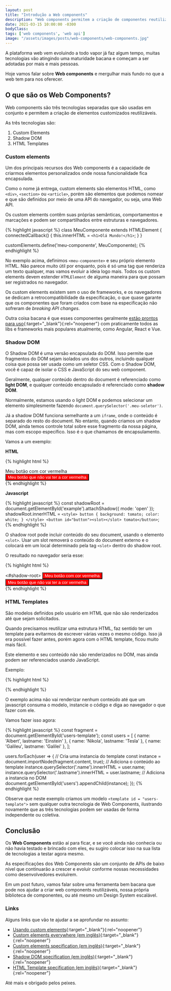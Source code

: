 ```yaml
---
layout: post
title: "Introdução a Web components"
description: "Web components permitem a criação de componentes reutilizáveis em aplicações web agnósticos aos frameworks e libs. A plataforma web segue evoluindo e os Web Components estão ai para ficar."
date: 2021-03-15 10:00:00 -0300
bodyClass:
tags: ['web components', 'web api']
image: "/assets/images/posts/web-components/web-components.jpg"
---
```


A plataforma web vem evoluindo a todo vapor já faz algum tempo, muitas tecnologias vão atingindo uma maturidade bacana e começam a ser adotadas por mais e mais pessoas.

Hoje vamos falar sobre **Web components** e mergulhar mais fundo no que a web tem para nos oferecer.

## O que são os Web Components?

Web components são três tecnologias separadas que são usadas em conjunto e permitem a criação de elementos customizados reutilizáveis.

As três tecnologias são:

1. Custom Elements
2. Shadow DOM
3. HTML Templates


### Custom elements

Um dos principais recursos dos Web components é a capacidade de criarmos elementos personalizados onde nossa funcionalidade fica encapsulada.

Como o nome já entrega, custom elements são elementos HTML, como `<div>`, `<section>` ou `<article>`, porém são elementos que podemos nomear e que são definidos por meio de uma API do navegador, ou seja, uma Web API.

Os custom elements contêm suas próprias semânticas, comportamentos e marcações e podem ser compartilhados entre estruturas e navegadores.

{% highlight javascript %}
class MeuComponente extends HTMLElement {
  connectedCallback() {
    this.innerHTML = `<h1>Olá Mundo!</h1>`;
  }
}

customElements.define('meu-componente', MeuComponente);
{% endhighlight %}

No exemplo acima, definimos `<meu-componente>` e seu próprio elemento HTML. Não parece muito útil por enquanto, pois é só uma tag que renderiza um texto qualquer, mas vamos evoluir a ideia logo mais. Todos os custom elements devem estender `HTMLElement` de alguma maneira para que possam ser registrados no navegador.

Os custom elements existem sem o uso de frameworks, e os navegadores se dedicam a retrocompatibilidade da específicação, o que quase garante que os componentes que foram criados com base na especificação não sofreram de  *breaking API changes*.

Outra coisa bacana é que esses componentes geralmente [estão prontos para uso](https://custom-elements-everywhere.com/){:target="_blank"}{:rel="noopener"} com praticamente todos as libs e frameworks mais populares atualmente, como Angular, React e Vue.

### Shadow DOM

O Shadow DOM é uma versão encapsulada do DOM. Isso permite que fragmentos do DOM sejam isolados uns dos outros, incluindo qualquer coisa que possa ser usada como um seletor CSS. Com o Shadow DOM, você é capaz de isolar o CSS e JavaScript do seu web component.

Geralmente, qualquer conteúdo dentro do document é referenciado como **light DOM**, e qualquer conteúdo encapsulado é referenciado como **shadow DOM**.

Normalmente, estamos usando o light DOM e podemos selecionar um elemento simplesmente fazendo `document.querySelector('.meu-seletor')`.

Já a shadow DOM funciona semelhante a um `iframe`, onde o conteúdo é separado do resto do document. No entanto, quando criamos um shadow DOM, ainda temos controle total sobre esse fragmento da nossa página, mas com escopo específico. Isso é o que chamamos de encapsulamento.

Vamos a um exemplo:

**HTML**

{% highlight html %}
<section>
    <div id="exemplo">Meu botão com cor vermelha</div>
    <button id="botao">Meu botão que não vai ter a cor vermelha</button>
</section>
{% endhighlight %}

**Javascript**

{% highlight javascript %}
const shadowRoot = document.getElementById('example').attachShadow({ mode: 'open' });
shadowRoot.innerHTML = `<style>
    button {
      background: tomato;
      color: white;
    }
</style>
<button id="button"><slot></slot> tomato</button>`;
{% endhighlight %}

O shadow root pode incluir conteúdo do seu document, usando o elemento `<slot>`.  Usar um slot removerá o conteúdo do document externo e o colocará em um local determinado pela tag `<slot>` dentro do shadow root.

O resultado no navegador seria esse:

{% highlight html %}
<section>
  <div id="exemplo">
    <!-- Pseudo-código usado para designar um shadow root -->
    <#shadow-root>
      <style>
      button {
        background: red;
        color: white;
      }
      </style>
      <button id="botao">Meu botão com cor vermelha</button>
    </#shadow-root>
  </div>
  <button id="botao">Meu botão que não vai ter a cor vermelha</button>
</section>
{% endhighlight %}

### HTML Templates

São modelos definidos pelo usuário em HTML que não são renderizados até que sejam solicitados.

Quando precisamos reutilizar uma estrutura HTML, faz sentido ter um template para evitarmos de escrever várias vezes o mesmo código. Isso já era possível fazer antes, porém agora com o HTML template, ficou muito mais fácil.

Este elemento e seu conteúdo não são renderizados no DOM, mas ainda podem ser referenciados usando JavaScript.

Exemplo:

{% highlight html %}
<template id="users-template">
  <li><span class="name"></span> &mdash; <span class="lastname"></span></li>
</template>

<ul id="users"></ul>
{% endhighlight %}

O exemplo acima não vai renderizar nenhum conteúdo até que um javascript consuma o modelo, instancie o código e diga ao navegador o que fazer com ele.

Vamos fazer isso agora:

{% highlight javascript %}
const fragment = document.getElementById('users-template');
const users = [
  { name: 'Albert', lastname: 'Einstein' },
  { name: 'Nikola', lastname: 'Tesla' },
  { name: 'Galileu', lastname: 'Galilei' },
];

users.forEach(user => {
  // Cria uma instancia do template
  const instance = document.importNode(fragment.content, true);
  // Adiciona o conteúdo ao template
  instance.querySelector('.name').innerHTML = user.name;
  instance.querySelector('.lastname').innerHTML = user.lastname;
  // Adiciona a instancia no DOM
  document.getElementById('users').appendChild(instance);
});
{% endhighlight %}


Observe que neste exemplo criamos um modelo `<template id = "users-template">` sem qualquer outra tecnologia de Web Components, ilustrando novamente que as três tecnologias podem ser usadas de forma independente ou coletiva.


## Conclusão

Os **Web Components** estão aí para ficar, e se você ainda não conhecia ou não havia testado e brincado com eles, eu sugiro colocar isso na sua lista de tecnologias a testar agora mesmo.

As especificações dos Web Components são um conjunto de APIs de baixo nível que continuarão a crescer e evoluir conforme nossas necessidades como desenvolvedores evoluírem.

Em um post futuro, vamos falar sobre uma ferramenta bem bacana que pode nos ajudar a criar web components reutilizáveis,  nossa própria biblioteca de componentes, ou até mesmo um Design System escalável.

### Links

Alguns links que vão te ajudar a se aprofundar no assunto:

- [Usando custom elements](https://developer.mozilla.org/pt-BR/docs/Web/Web_Components/Using_custom_elements){:target="_blank"}{:rel="noopener"}
- [Custom elements everywhere (em inglês)](https://custom-elements-everywhere.com/){:target="_blank"}{:rel="noopener"}
- [Custom elements specification (em inglês)](https://html.spec.whatwg.org/multipage/custom-elements.html#custom-elements){:target="_blank"}{:rel="noopener"}
- [Shadow DOM specification (em inglês)](https://dom.spec.whatwg.org/#shadow-trees){:target="_blank"}{:rel="noopener"}
- [HTML Template specification (em inglês)](https://html.spec.whatwg.org/multipage/scripting.html#the-template-element){:target="_blank"}{:rel="noopener"}


Até mais e obrigado pelos peixes.
